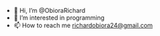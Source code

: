 - 👋 Hi, I’m @ObioraRichard
- 👀 I’m interested in programming
- 📫 How to reach me richardobiora24@gmail.com

<!---
ObioraRichard/ObioraRichard is a ✨ special ✨ repository because its `README.md` (this file) appears on your GitHub profile.
You can click the Preview link to take a look at your changes.
--->
